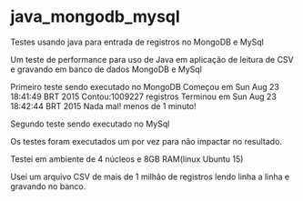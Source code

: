 # java_mongodb_mysql
Testes usando java para entrada de registros no MongoDB e MySql

Um teste de performance para uso de Java em aplicação de leitura de CSV e gravando em banco de dados MongoDB e MySql

Primeiro teste sendo executado no MongoDB
Começou em Sun Aug 23 18:41:49 BRT 2015
Contou:1009227 registros
Terminou em Sun Aug 23 18:42:44 BRT 2015
Nada mal! menos de 1 minuto!

Segundo teste sendo executado no MySql

Os testes foram executados um por vez para não impactar no resultado.

Testei em ambiente de 4 núcleos e 8GB RAM(linux Ubuntu 15)

Usei um arquivo CSV de mais de 1 milhão de registros lendo linha a linha e gravando no banco.
